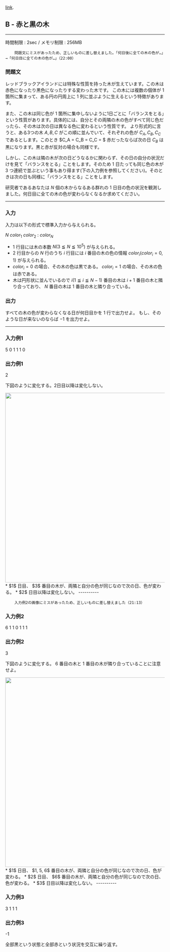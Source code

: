 [link](http://arc024.contest.atcoder.jp/tasks/arc024_2).

## B - 赤と黒の木

----------

時間制限 : 2sec / メモリ制限 : 256MB


        問題文にミスがあったため、正しいものに差し替えました。「何日後に全ての木の色が…」→「何日目に全ての木の色が…」（22:00）
    

### 問題文

レッドブラックアイランドには特殊な性質を持った木が生えています。この木は赤色になったり黒色になったりする変わった木です。
                この木には複数の個体が $1$ 箇所に集まって、ある円の円周上に $1$ 列に並ぶように生えるという特徴があります。

また、この木は同じ色が $1$ 箇所に集中しないように$1$日ごとに「バランスをとる」という性質があります。具体的には、自分とその両隣の木の色がすべて同じ色だったら、その木は次の日は異なる色に変わるという性質です。
                より形式的に言うと、ある3つの木 $A, B,C$ がこの順に並んでいて、それぞれの色が $C_A, C_B, C_C$ であるとします。このとき $C_A = C_B = C_C = $ 赤だったならば次の日 $C_B$ は黒になります。黒と赤が反対の場合も同様です。

しかし、この木は隣の木が次の日どうなるかに関わらず、その日の自分の状況だけを見て「バランスをとる」ことをします。そのため $1$ 日たっても同じ色の木が $3$ つ連続で並ぶという事もあり得ます(下の入力例を参照してください)。そのときは次の日も同様に「バランスをとる」ことをします。

研究者であるあなたは $N$ 個の木からなるある群れの $1$ 日目の色の状況を観測しました。何日目に全ての木の色が変わらなくなるか求めてください。

----------

### 入力

入力は以下の形式で標準入力から与えられる。

>
$N$
$color_1$
$color_2$
:
$color_N$


* $1$ 行目には木の本数 $N (3 ≦ N ≦ 10^5)$ が与えられる。
* $2$ 行目からの $N$ 行のうち $i$ 行目には $i$ 番目の木の色の情報 $color_i (color_i = 0, 1)$ が与えられる。
* $color_i = 0$ の場合、その木の色は黒である。 $color_i = 1$ の場合、その木の色は赤である。
* 木は円形状に並んでいるので $i(1 ≦ i ≦ N - 1)$ 番目の木は $i + 1$ 番目の木と隣り合っており、 $N$ 番目の木は $1$ 番目の木と隣り合っている。
### 出力

すべての木の色が変わらなくなる日が何日目かを $1$ 行で出力せよ。
                    もし、そのような日が来ないのならば $-1$ を出力せよ。

----------

### 入力例1

>
5
0
1
1
1
0


### 出力例1

>
2


下図のように変化する。2日目以降は変化しない。

<img src="/img/arc/024/2-1.png" width="600px">
</img>* $1$ 日目、 $3$ 番目の木が、両隣と自分の色が同じなので次の日、色が変わる。
* $2$ 日目以降は変化しない。
----------


        入力例2の画像にミスがあったため、正しいものに差し替えました（21:13）
    

### 入力例2

>
6
1
1
0
1
1
1


### 出力例2

>
3


下図のように変化する。 $6$ 番目の木と $1$ 番目の木が隣り合っていることに注意せよ。

<img src="/img/arc/024/2-2.png" width="600px">
</img>* $1$ 日目、 $1, 5, 6$ 番目の木が、両隣と自分の色が同じなので次の日、色が変わる。
* $2$ 日目、 $6$ 番目の木が、両隣と自分の色が同じなので次の日、色が変わる。
* $3$ 日目以降は変化しない。
----------

### 入力例3

>
3
1
1
1


### 出力例3

>
-1


全部黒という状態と全部赤という状況を交互に繰り返す。

